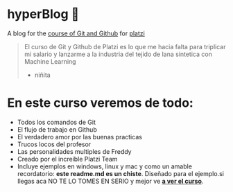 # hyperBlog 💚 
A blog for the [course of Git and Github](http://platzi.com/cursos/git-github/  "course of Git and Github") for [platzi](http://platzi.com/ "platzi")
> El curso de Git y Github de Platzi es lo que me hacia falta para triplicar mi salario y lanzarme a la industria del tejido de lana sintetica con Machine Learning
> - niñita

# En este curso veremos de todo:
* Todos los comandos de Git
* El flujo de trabajo en Github 
* El verdadero amor por las buenas practicas 
* Trucos locos del profesor 
* Las personalidades multiples de Freddy
* Creado por el increible Platzi Team
* Incluye ejemplos en windows, linux y mac
y como un amable recordatorio: **este readme.md es un chiste**. Diseñado para el ejemplo.si llegas aca NO TE LO TOMES EN SERIO y mejor ve [**a ver el curso**](http://platzi.com/cursos/git-github/ "a ver el curso").